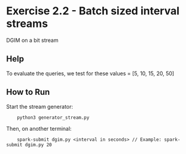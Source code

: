 # Exercise 2.2 - Batch sized interval streams
DGIM on a bit stream

## Help
To evaluate the queries, we test for these values = [5, 10, 15, 20, 50]
## How to Run
Start the stream generator:

````python3
    python3 generator_stream.py
````
Then, on another terminal:  

````python3
    spark-submit dgim.py <interval in seconds> // Example: spark-submit dgim.py 20
````